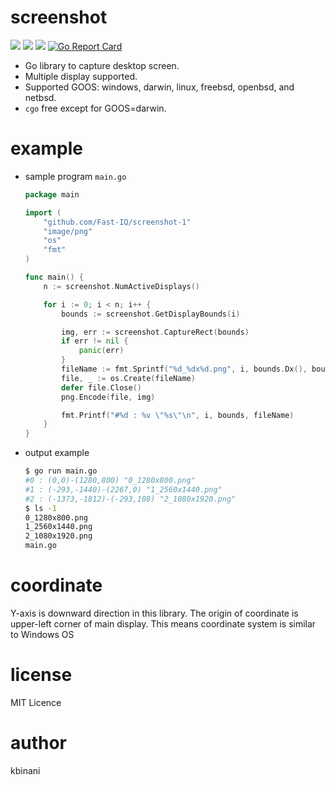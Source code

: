 screenshot
==========

![](https://github.com/Fast-IQ/screenshot-1/actions/workflows/build.yml/badge.svg)
[![](https://img.shields.io/badge/godoc-reference-5272B4.svg)](https://godoc.org/github.com/Fast-IQ/screenshot-1)
[![](https://img.shields.io/badge/license-MIT-428F7E.svg?style=flat)](https://github.com/Fast-IQ/screenshot-1/blob/master/LICENSE)
[![Go Report Card](https://goreportcard.com/badge/github.com/Fast-IQ/screenshot-1)](https://goreportcard.com/report/github.com/Fast-IQ/screenshot-1)

* Go library to capture desktop screen.
* Multiple display supported.
* Supported GOOS: windows, darwin, linux, freebsd, openbsd, and netbsd.
* `cgo` free except for GOOS=darwin.

example
=======

* sample program `main.go`

	```go
	package main

	import (
		"github.com/Fast-IQ/screenshot-1"
		"image/png"
		"os"
		"fmt"
	)

	func main() {
		n := screenshot.NumActiveDisplays()

		for i := 0; i < n; i++ {
			bounds := screenshot.GetDisplayBounds(i)

			img, err := screenshot.CaptureRect(bounds)
			if err != nil {
				panic(err)
			}
			fileName := fmt.Sprintf("%d_%dx%d.png", i, bounds.Dx(), bounds.Dy())
			file, _ := os.Create(fileName)
			defer file.Close()
			png.Encode(file, img)

			fmt.Printf("#%d : %v \"%s\"\n", i, bounds, fileName)
		}
	}
	```

* output example
	
	```bash
	$ go run main.go
	#0 : (0,0)-(1280,800) "0_1280x800.png"
	#1 : (-293,-1440)-(2267,0) "1_2560x1440.png"
	#2 : (-1373,-1812)-(-293,108) "2_1080x1920.png"
	$ ls -1
	0_1280x800.png
	1_2560x1440.png
	2_1080x1920.png
	main.go
	```

coordinate
=================
Y-axis is downward direction in this library. The origin of coordinate is upper-left corner of main display. This means coordinate system is similar to Windows OS

license
=======

MIT Licence

author
======

kbinani
